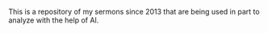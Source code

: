 This is a repository of my sermons since 2013 that are being used in part to analyze with the help of AI.

